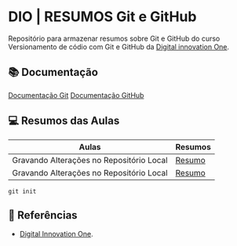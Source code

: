 # DIO | RESUMOS Git e GitHub

Repositório para armazenar resumos sobre Git e GitHub do curso Versionamento de códio com Git e GitHub da [Digital innovation One](https://www.dio.me/).

## 📚 Documentação 
 [Documentação Git](https://git-scm.com/doc)
 [Documentação GitHub](https://docs.github.com/)


 ## 💻 Resumos das Aulas


 | Aulas | Resumos |
 |-------|---------|
 | Gravando Alterações no Repositório Local | [Resumo]() |
 | Gravando Alterações no Repositório Local | [Resumo]() |

```
git init
```

## 🔎 Referências
- [Digital Innovation One]().
